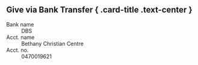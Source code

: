 ## Give via Bank Transfer { .card-title .text-center }

<dl class="row mt-3">
  <dt class="col-4 card-text">Bank name</dt>
  <dd class="col-8 card-text">DBS</dd>
  
  <dt class="col-4 card-text">Acct. name</dt>
  <dd class="col-8 card-text">Bethany Christian Centre</dd>
  
  <dt class="col-4 card-text">Acct. no.</dt>
  <dd class="col-8 card-text">0470019621</dd>
</dl>
